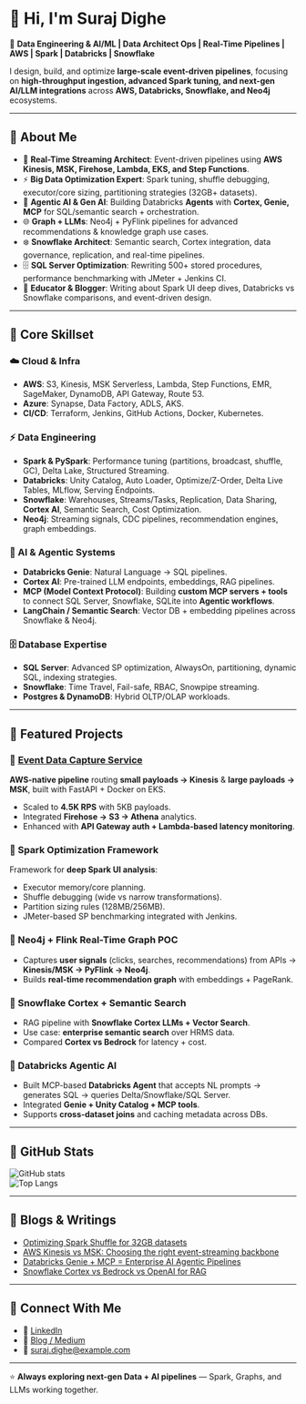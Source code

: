 # 👋 Hi, I'm Suraj Dighe  

🚀 **Data Engineering & AI/ML | Data Architect Ops | Real-Time Pipelines | AWS | Spark | Databricks | Snowflake**

I design, build, and optimize **large-scale event-driven pipelines**, focusing on **high-throughput ingestion, advanced Spark tuning, and next-gen AI/LLM integrations** across **AWS, Databricks, Snowflake, and Neo4j** ecosystems.

---

## 🔹 About Me

- 🔭 **Real-Time Streaming Architect**: Event-driven pipelines using **AWS Kinesis, MSK, Firehose, Lambda, EKS, and Step Functions**.  
- ⚡ **Big Data Optimization Expert**: Spark tuning, shuffle debugging, executor/core sizing, partitioning strategies (32GB+ datasets).  
- 🧠 **Agentic AI & Gen AI**: Building Databricks **Agents** with **Cortex, Genie, MCP** for SQL/semantic search + orchestration.  
- 🌐 **Graph + LLMs**: Neo4j + PyFlink pipelines for advanced recommendations & knowledge graph use cases.  
- ❄️ **Snowflake Architect**: Semantic search, Cortex integration, data governance, replication, and real-time pipelines.  
- 🗄️ **SQL Server Optimization**: Rewriting 500+ stored procedures, performance benchmarking with JMeter + Jenkins CI.  
- 📝 **Educator & Blogger**: Writing about Spark UI deep dives, Databricks vs Snowflake comparisons, and event-driven design.  

---

## 🔹 Core Skillset

### ☁️ Cloud & Infra
- **AWS**: S3, Kinesis, MSK Serverless, Lambda, Step Functions, EMR, SageMaker, DynamoDB, API Gateway, Route 53.  
- **Azure**: Synapse, Data Factory, ADLS, AKS.  
- **CI/CD**: Terraform, Jenkins, GitHub Actions, Docker, Kubernetes.

### ⚡ Data Engineering
- **Spark & PySpark**: Performance tuning (partitions, broadcast, shuffle, GC), Delta Lake, Structured Streaming.  
- **Databricks**: Unity Catalog, Auto Loader, Optimize/Z-Order, Delta Live Tables, MLflow, Serving Endpoints.  
- **Snowflake**: Warehouses, Streams/Tasks, Replication, Data Sharing, **Cortex AI**, Semantic Search, Cost Optimization.  
- **Neo4j**: Streaming signals, CDC pipelines, recommendation engines, graph embeddings.

### 🧠 AI & Agentic Systems
- **Databricks Genie**: Natural Language → SQL pipelines.  
- **Cortex AI**: Pre-trained LLM endpoints, embeddings, RAG pipelines.  
- **MCP (Model Context Protocol)**: Building **custom MCP servers + tools** to connect SQL Server, Snowflake, SQLite into **Agentic workflows**.  
- **LangChain / Semantic Search**: Vector DB + embedding pipelines across Snowflake & Neo4j.

### 🗄️ Database Expertise
- **SQL Server**: Advanced SP optimization, AlwaysOn, partitioning, dynamic SQL, indexing strategies.  
- **Snowflake**: Time Travel, Fail-safe, RBAC, Snowpipe streaming.  
- **Postgres & DynamoDB**: Hybrid OLTP/OLAP workloads.

---

## 🔹 Featured Projects

### 📌 [Event Data Capture Service](https://github.com/YOUR-LINK)
**AWS-native pipeline** routing **small payloads → Kinesis** & **large payloads → MSK**, built with FastAPI + Docker on EKS.  
- Scaled to **4.5K RPS** with 5KB payloads.  
- Integrated **Firehose → S3 → Athena** analytics.  
- Enhanced with **API Gateway auth + Lambda-based latency monitoring**.  

### 📌 Spark Optimization Framework
Framework for **deep Spark UI analysis**:  
- Executor memory/core planning.  
- Shuffle debugging (wide vs narrow transformations).  
- Partition sizing rules (128MB/256MB).  
- JMeter-based SP benchmarking integrated with Jenkins.  

### 📌 Neo4j + Flink Real-Time Graph POC
- Captures **user signals** (clicks, searches, recommendations) from APIs → **Kinesis/MSK → PyFlink → Neo4j**.  
- Builds **real-time recommendation graph** with embeddings + PageRank.  

### 📌 Snowflake Cortex + Semantic Search
- RAG pipeline with **Snowflake Cortex LLMs + Vector Search**.  
- Use case: **enterprise semantic search** over HRMS data.  
- Compared **Cortex vs Bedrock** for latency + cost.  

### 📌 Databricks Agentic AI
- Built MCP-based **Databricks Agent** that accepts NL prompts → generates SQL → queries Delta/Snowflake/SQL Server.  
- Integrated **Genie + Unity Catalog + MCP tools**.  
- Supports **cross-dataset joins** and caching metadata across DBs.  

---

## 🔹 GitHub Stats

![GitHub stats](https://github-readme-stats.vercel.app/api?username=surajdighe&show_icons=true&theme=radical)  
![Top Langs](https://github-readme-stats.vercel.app/api/top-langs/?username=surajdighe&layout=compact&theme=radical)

---

## 🔹 Blogs & Writings

- [Optimizing Spark Shuffle for 32GB datasets](#)  
- [AWS Kinesis vs MSK: Choosing the right event-streaming backbone](#)  
- [Databricks Genie + MCP = Enterprise AI Agentic Pipelines](#)  
- [Snowflake Cortex vs Bedrock vs OpenAI for RAG](#)  

---

## 🔹 Connect With Me

- 💼 [LinkedIn](https://linkedin.com/in/YOUR-LINK)  
- 📝 [Blog / Medium](https://medium.com/@YOUR-LINK)  
- 📧 suraj.dighe@example.com  

---
⭐ **Always exploring next-gen Data + AI pipelines** — Spark, Graphs, and LLMs working together.
